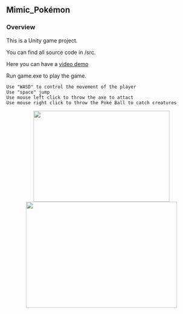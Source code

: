 ## Mimic_Pokémon
### Overview
This is a Unity game project.

You can find all source code in /src. 

Here you can have a [video demo](https://youtu.be/8J73Ipf_oyI)

Run game.exe to play the game.

    Use "WASD" to control the movement of the player
    Use "space" jump 
    Use mouse left click to throw the axe to attact
    Use mouse right click to throw the Poké Ball to catch creatures

<div style="text-align: center;">
  <img src="./demo1.png" width="360" height="240">
</div>
<div style="text-align: center;">
  <img src="./demo2.png" width="400" height="280">
</div>


<div style="page-break-before: always;"></div>
